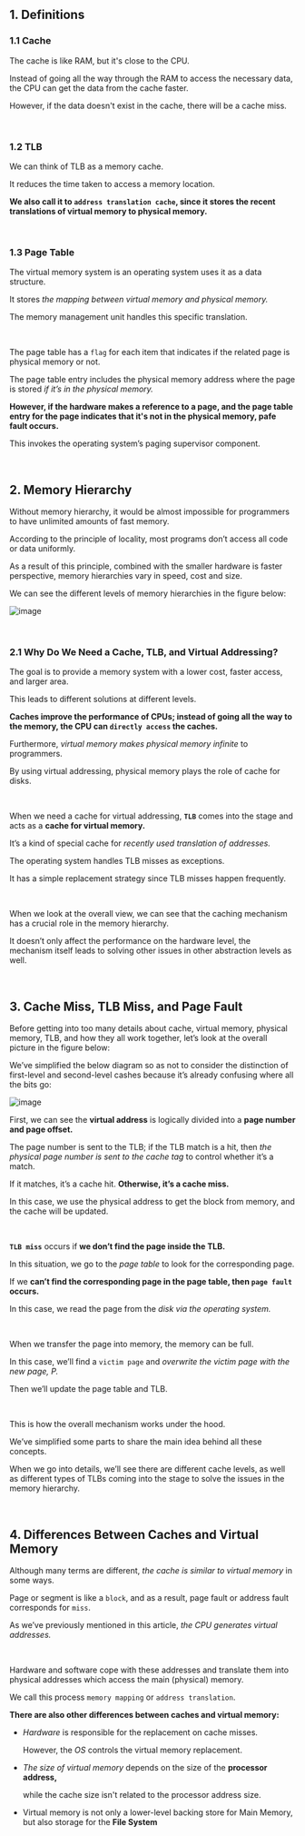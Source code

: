 ## 1. Definitions

### 1.1 Cache

The cache is like RAM, but it's close to the CPU.

Instead of going all the way through the RAM to access the necessary data, the CPU can get the data from the cache faster.

However, if the data doesn't exist in the cache, there will be a cache miss.

<br>

### 1.2 TLB

We can think of TLB as a memory cache.

It reduces the time taken to access a memory location.

**We also call it to `address translation cache`, since it stores the recent translations of virtual memory to physical memory.**

<br>

### 1.3 Page Table

The virtual memory system is an operating system uses it as a data structure.

It stores *the mapping between virtual memory and physical memory.*

The memory management unit handles this specific translation.

<br>

The page table has a `flag` for each item that indicates if the related page is physical memory or not.

The page table entry includes the physical memory address where the page is stored *if it’s in the physical memory.*

**However, if the hardware makes a reference to a page, and the page table entry for the page indicates that it's not in the physical memory, pafe fault occurs.**

This invokes the operating system’s paging supervisor component.

<br>

## 2. Memory Hierarchy

Without memory hierarchy, it would be almost impossible for programmers to have unlimited amounts of fast memory. 

According to the principle of locality, most programs don’t access all code or data uniformly. 

As a result of this principle, combined with the smaller hardware is faster perspective, memory hierarchies vary in speed, cost and size. 

We can see the different levels of memory hierarchies in the figure below:

![image](https://github.com/lielocks/WIL/assets/107406265/4bbeffe3-64f4-4102-bd86-6e48c75c30e4)

<br>

### 2.1 Why Do We Need a Cache, TLB, and Virtual Addressing?

The goal is to provide a memory system with a lower cost, faster access, and larger area. 

This leads to different solutions at different levels. 

**Caches improve the performance of CPUs; instead of going all the way to the memory, the CPU can `directly access` the caches.** 

Furthermore, *virtual memory makes physical memory infinite* to programmers. 

By using virtual addressing, physical memory plays the role of cache for disks.

<br>

When we need a cache for virtual addressing, **`TLB`** comes into the stage and acts as a **cache for virtual memory.** 

It’s a kind of special cache for *recently used translation of addresses.* 

The operating system handles TLB misses as exceptions. 

It has a simple replacement strategy since TLB misses happen frequently.

<br>

When we look at the overall view, we can see that the caching mechanism has a crucial role in the memory hierarchy. 

It doesn’t only affect the performance on the hardware level, the mechanism itself leads to solving other issues in other abstraction levels as well.

<br>

## 3. Cache Miss, TLB Miss, and Page Fault

Before getting into too many details about cache, virtual memory, physical memory, TLB, and how they all work together, let’s look at the overall picture in the figure below: 

We’ve simplified the below diagram so as not to consider the distinction of first-level and second-level cashes because it’s already confusing where all the bits go:

![image](https://github.com/lielocks/WIL/assets/107406265/9942dc5a-9294-4842-94ad-5c9c07e86a34)

First, we can see the **virtual address** is logically divided into a **page number and page offset.**

The page number is sent to the TLB; if the TLB match is a hit, then *the physical page number is sent to the cache tag* to control whether it’s a match. 

If it matches, it’s a cache hit. **Otherwise, it’s a cache miss.** 

In this case, we use the physical address to get the block from memory, and the cache will be updated.

<br>

**`TLB miss`** occurs if **we don’t find the page inside the TLB.** 

In this situation, we go to the *page table* to look for the corresponding page. 

If we **can’t find the corresponding page in the page table, then `page fault` occurs.** 

In this case, we read the page from the *disk via the operating system.*

<br>

When we transfer the page into memory, the memory can be full. 

In this case, we’ll find a `victim page` and *overwrite the victim page with the new page, P.* 

Then we’ll update the page table and TLB.

<br>

This is how the overall mechanism works under the hood. 

We’ve simplified some parts to share the main idea behind all these concepts. 

When we go into details, we’ll see there are different cache levels, as well as different types of TLBs coming into the stage to solve the issues in the memory hierarchy.

<br>

## 4. Differences Between Caches and Virtual Memory

Although many terms are different, *the cache is similar to virtual memory* in some ways. 

Page or segment is like a `block`, and as a result, page fault or address fault corresponds for `miss`. 

As we’ve previously mentioned in this article, *the CPU generates virtual addresses.*

<br>

Hardware and software cope with these addresses and translate them into physical addresses which access the main (physical) memory. 

We call this process `memory mapping` or `address translation`.

**There are also other differences between caches and virtual memory:**

+ *Hardware* is responsible for the replacement on cache misses.

  However, the *OS* controls the virtual memory replacement.

+ *The size of virtual memory* depends on the size of the **processor address,**

  while the cache size isn't related to the processor address size.

+ Virtual memory is not only a lower-level backing store for Main Memory, but also storage for the **File System**

